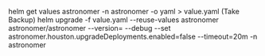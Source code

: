 helm get values astronomer -n astronomer -o yaml > value.yaml  (Take Backup)
helm upgrade -f value.yaml  --reuse-values astronomer astronomer/astronomer --version=<platform version> --debug --set astronomer.houston.upgradeDeployments.enabled=false --timeout=20m -n astronomer